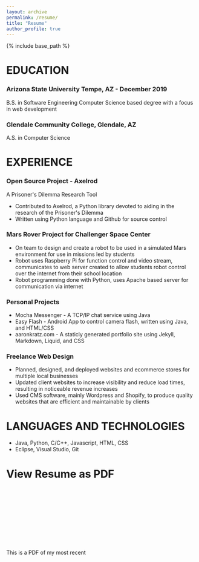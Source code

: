 ```yaml
---
layout: archive
permalink: /resume/
title: "Resume"
author_profile: true
---
```

{% include base_path %}


# EDUCATION
### Arizona State University Tempe, AZ - December 2019
B.S. in Software Engineering
Computer Science based degree with a focus in web development

### Glendale Community College, Glendale, AZ
A.S. in Computer Science

# EXPERIENCE
### Open Source Project - Axelrod
A Prisoner's Dilemma Research Tool
- Contributed to Axelrod, a Python library devoted to aiding in the research of the Prisoner's Dilemma
- Written using Python language and Github for source control

### Mars Rover Project for Challenger Space Center
- On team to design and create a robot to be used in a simulated Mars environment for use in missions
led by students
- Robot uses Raspberry Pi for function control and video stream, communicates to web server created
to allow students robot control over the internet from their school location
- Robot programming done with Python, uses Apache based server for communication via internet

### Personal Projects
- Mocha Messenger - A TCP/IP chat service using Java
- Easy Flash - Android App to control camera flash, written using Java, and HTML/CSS
- aaronkratz.com - A staticly generated portfolio site using Jekyll, Markdown, Liquid, and CSS

### Freelance Web Design
- Planned, designed, and deployed websites and ecommerce stores for multiple local businesses
- Updated client websites to increase visibility and reduce load times, resulting in noticeable revenue
increases
- Used CMS software, mainly Wordpress and Shopify, to produce quality websites that are efficient and maintainable
by clients

# LANGUAGES AND TECHNOLOGIES
-  Java, Python, C/C++, Javascript, HTML, CSS
- Eclipse, Visual Studio, Git


# View Resume as PDF

<object data="/_portfolio/resume.pdf" type="application/pdf" width="700px" height="700px">
    <embed src="/_portfolio/resume.pdf">
      <p> This is a PDF of my most recent <a href="/_portfolio/resume.pdf"resume</a></p>
    </embed>
</object>

